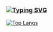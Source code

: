 ### [![Typing SVG](https://readme-typing-svg.herokuapp.com?font=Caveat&size=30&color=FF06C5&vCenter=true&lines=Hello;Welcome+to+my+GitHub+profile)](https://git.io/typing-svg)

[![Top Langs](https://github-readme-stats.vercel.app/api/top-langs/?username=Re-Dnor&layout=compact&theme=radical)](https://github.com/anuraghazra/github-readme-stats)
